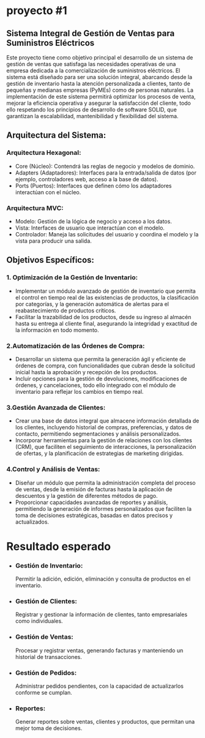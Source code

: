 # proyecto #1

## Sistema Integral de Gestión de Ventas para Suministros Eléctricos

Este proyecto tiene como objetivo principal el desarrollo de un sistema de gestión de ventas que satisfaga las necesidades operativas de una empresa dedicada a la comercialización de suministros eléctricos. El sistema está diseñado para ser una solución integral, abarcando desde la gestión de inventario hasta la atención personalizada a clientes, tanto de pequeñas y medianas empresas (PyMEs) como de personas naturales. La implementación de este sistema permitirá optimizar los procesos de venta, mejorar la eficiencia operativa y asegurar la satisfacción del cliente, todo ello respetando los principios de desarrollo de software SOLID, que garantizan la escalabilidad, mantenibilidad y flexibilidad del sistema.

## Arquitectura del Sistema:
### Arquitectura Hexagonal:
* Core (Núcleo): Contendrá las reglas de negocio y modelos de dominio.
* Adapters (Adaptadores): Interfaces para la entrada/salida de datos (por ejemplo, controladores web, acceso a la base de datos).
* Ports (Puertos): Interfaces que definen cómo los adaptadores interactúan con el núcleo.
### Arquitectura MVC:
+ Modelo: Gestión de la lógica de negocio y acceso a los datos.
+ Vista: Interfaces de usuario que interactúan con el modelo.
+ Controlador: Maneja las solicitudes del usuario y coordina el modelo y la vista para producir una salida.




## Objetivos Específicos:

### 1. Optimización de la Gestión de Inventario:
- Implementar un módulo avanzado de gestión de inventario que permita el control en tiempo real de las existencias de productos, la clasificación por categorías, y la generación automática de alertas para el reabastecimiento de productos críticos.
- Facilitar la trazabilidad de los productos, desde su ingreso al almacén hasta su entrega al cliente final, asegurando la integridad y exactitud de la información en todo momento.
### 2.Automatización de las Órdenes de Compra:
- Desarrollar un sistema que permita la generación ágil y eficiente de órdenes de compra, con funcionalidades que cubran desde la solicitud inicial hasta la aprobación y recepción de los productos.
- Incluir opciones para la gestión de devoluciones, modificaciones de órdenes, y cancelaciones, todo ello integrado con el módulo de inventario para reflejar los cambios en tiempo real.
### 3.Gestión Avanzada de Clientes:
- Crear una base de datos integral que almacene información detallada de los clientes, incluyendo historial de compras, preferencias, y datos de contacto, permitiendo segmentaciones y análisis personalizados.
- Incorporar herramientas para la gestión de relaciones con los clientes (CRM), que faciliten el seguimiento de interacciones, la personalización de ofertas, y la planificación de estrategias de marketing dirigidas.
### 4.Control y Análisis de Ventas:
- Diseñar un módulo que permita la administración completa del proceso de ventas, desde la emisión de facturas hasta la aplicación de descuentos y la gestión de diferentes métodos de pago.
- Proporcionar capacidades avanzadas de reportes y análisis, permitiendo la generación de informes personalizados que faciliten la toma de decisiones estratégicas, basadas en datos precisos y actualizados.

# Resultado esperado

* ### Gestión de Inventario:
     Permitir la adición, edición, eliminación y consulta de productos en el inventario.
* ### Gestión de Clientes:
    Registrar y gestionar la información de clientes, tanto empresariales como individuales.
* ### Gestión de Ventas:
     Procesar y registrar ventas, generando facturas y manteniendo un historial de transacciones.
* ### Gestión de Pedidos:
     Administrar pedidos pendientes, con la capacidad de actualizarlos conforme se cumplan.
* ### Reportes:
     Generar reportes sobre ventas, clientes y productos, que permitan una mejor toma de decisiones.